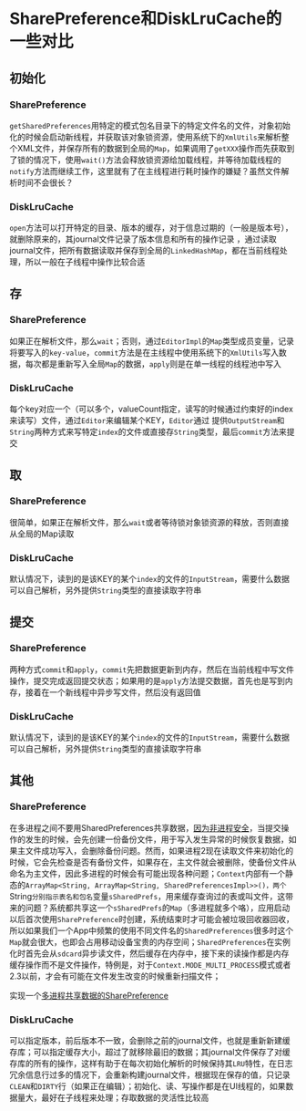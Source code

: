 # SharePreference和DiskLruCache的一些对比

## 初始化

### SharePreference

`getSharedPreferences`用特定的模式包名目录下的特定文件名的文件，对象初始化的时候会启动新线程，并获取该对象锁资源，使用系统下的`XmlUtils`来解析整个XML文件，并保存所有的数据到全局的`Map`，如果调用了`getXXX`操作而先获取到了锁的情况下，使用`wait()`方法会释放锁资源给加载线程，并等待加载线程的`notify`方法而继续工作，这里就有了在主线程进行耗时操作的嫌疑？虽然文件解析时间不会很长？

### DiskLruCache

`open`方法可以打开特定的目录、版本的缓存，对于信息过期的（一般是版本号），就删除原来的，其journal文件记录了版本信息和所有的操作记录 ，通过读取journal文件，把所有数据读取并保存到全局的`LinkedHashMap`，都在当前线程处理，所以一般在子线程中操作比较合适

## 存

### SharePreference

如果正在解析文件，那么`wait`；否则，通过`EditorImpl`的`Map`类型成员变量，记录将要写入的`key-value`，`commit`方法是在主线程中使用系统下的`XmlUtils`写入数据，每次都是重新写入全局`Map`的数据，`apply`则是在单一线程的线程池中写入

### DiskLruCache

每个key对应一个（可以多个，valueCount指定，读写的时候通过约束好的index来读写）文件，通过`Editor`来编辑某个KEY，`Editor`通过 提供`OutputStream`和`String`两种方式来写特定`index`的文件或直接存`String`类型，最后`commit`方法来提交

## 取

### SharePreference

很简单，如果正在解析文件，那么`wait`或者等待锁对象锁资源的释放，否则直接从全局的Map读取

### DiskLruCache

默认情况下，读到的是该KEY的某个`index`的文件的`InputStream`，需要什么数据可以自己解析，另外提供`String`类型的直接读取字符串

## 提交

### SharePreference

两种方式`commit`和`apply`，`commit`先把数据更新到内存，然后在当前线程中写文件操作，提交完成返回提交状态；如果用的是`apply`方法提交数据，首先也是写到内存，接着在一个新线程中异步写文件，然后没有返回值

### DiskLruCache

默认情况下，读到的是该KEY的某个`index`的文件的`InputStream`，需要什么数据可以自己解析，另外提供`String`类型的直接读取字符串

## 其他

### SharePreference

在多进程之间不要用SharedPreferences共享数据，[因为非进程安全](http://stackoverflow.com/questions/22129717/mode-multi-process-for-sharedpreferences-isnt-working)，当提交操作的发生的时候，会先创建一份备份文件，用于写入发生异常的时候恢复数据，如果主文件成功写入，会删除备份问题。然而，如果进程2现在读取文件来初始化的时候，它会先检查是否有备份文件，如果存在，主文件就会被删除，使备份文件从命名为主文件，因此多进程的时候会有可能出现各种问题；`Context`内部有一个静态的`ArrayMap<String, ArrayMap<String, SharedPreferencesImpl>>()，两个`String`分别指示表名和包名`变量`sSharedPrefs`，用来缓存查询过的表或叫文件，这带来的问题？系统都共享这一个`sSharedPrefs`的`Map`（多进程就多个咯），应用启动以后首次使用`SharePreference`时创建，系统结束时才可能会被垃圾回收器回收，所以如果我们一个App中频繁的使用不同文件名的`SharedPreferences`很多时这个`Map`就会很大，也即会占用移动设备宝贵的内存空间；`SharedPreferences`在实例化时首先会从`sdcard`异步读文件，然后缓存在内存中，接下来的读操作都是内存缓存操作而不是文件操作，特例是，对于`Context.MODE_MULTI_PROCESS`模式或者2.3以前，才会有可能在文件发生改变的时候重新扫描文件；

实现一个[多进程共享数据的SharePreference](https://github.com/seven456/MultiprocessSharedPreferences/blob/master/library/src/com/android/zgj/utils/MultiprocessSharedPreferences.java)

### DiskLruCache

可以指定版本，前后版本不一致，会删除之前的journal文件，也就是重新新建缓存库；可以指定缓存大小，超过了就移除最旧的数据；其journal文件保存了对缓存库的所有的操作，这样有助于在每次初始化解析的时候保持其`LRU`特性，在日志冗余信息行过多的情况下，会重新构建journal文件，根据现在保存的值，只记录`CLEAN`和`DIRTY`行（如果正在编辑）；初始化、读、写操作都是在UI线程的，如果数据量大，最好在子线程来处理；存取数据的灵活性比较高
